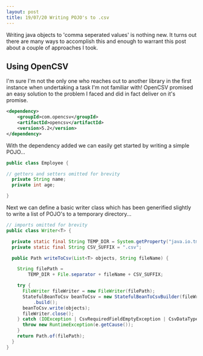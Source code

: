 ```yaml
---
layout: post
title: 19/07/20 Writing POJO's to .csv
---
```


Writing java objects to 'comma seperated values' is nothing new. It turns out there are many ways to accomplish this and enough to warrant this post about a couple of approaches I took.

## Using OpenCSV

I'm sure I'm not the only one who reaches out to another library in the first instance when undertaking a task I'm not familiar with! OpenCSV promised an easy solution to the problem I faced and did in fact deliver on it's promise.

```xml
<dependency>
    <groupId>com.opencsv</groupId>
    <artifactId>opencsv</artifactId>
    <version>5.2</version>
</dependency>
```

With the dependency added we can easily get started by writing a simple POJO...

```java
public class Employee {

// getters and setters omitted for brevity
  private String name;
  private int age;

}
```

Next we can define a basic writer class which has been generified slightly to write a list of POJO's to a temporary directory...

```java
// imports omitted for brevity
public class Writer<T> {

  private static final String TEMP_DIR = System.getProperty("java.io.tmpdir");
  private static final String CSV_SUFFIX = ".csv";

  public Path writeToCsv(List<T> objects, String fileName) {

    String filePath =
        TEMP_DIR + File.separator + fileName + CSV_SUFFIX;

    try {
      FileWriter fileWriter = new FileWriter(filePath);
      StatefulBeanToCsv beanToCsv = new StatefulBeanToCsvBuilder(fileWriter)
          .build();
      beanToCsv.write(objects);
      fileWriter.close();
    } catch (IOException | CsvRequiredFieldEmptyException | CsvDataTypeMismatchException e) {
      throw new RuntimeException(e.getCause());
    }
    return Path.of(filePath);
  }
}
```
